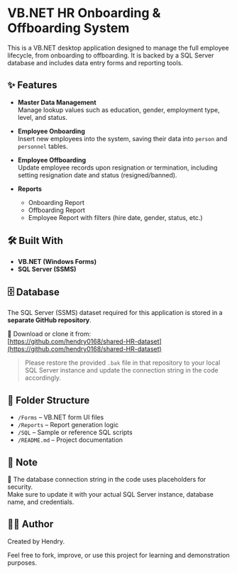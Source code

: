 # VB.NET HR Onboarding & Offboarding System

This is a VB.NET desktop application designed to manage the full employee lifecycle, from onboarding to offboarding. It is backed by a SQL Server database and includes data entry forms and reporting tools.

## ✨ Features

- **Master Data Management**  
  Manage lookup values such as education, gender, employment type, level, and status.

- **Employee Onboarding**  
  Insert new employees into the system, saving their data into `person` and `personnel` tables.

- **Employee Offboarding**  
  Update employee records upon resignation or termination, including setting resignation date and status (resigned/banned).

- **Reports**  
  - Onboarding Report  
  - Offboarding Report  
  - Employee Report with filters (hire date, gender, status, etc.)

## 🛠️ Built With

- **VB.NET (Windows Forms)**
- **SQL Server (SSMS)**

## 🗄️ Database

The SQL Server (SSMS) dataset required for this application is stored in a **separate GitHub repository**.

🔗 Download or clone it from:  
[https://github.com/hendry0168/shared-HR-dataset](https://github.com/hendry0168/shared-HR-dataset)

> Please restore the provided `.bak` file in that repository to your local SQL Server instance and update the connection string in the code accordingly.

## 📂 Folder Structure

- `/Forms` – VB.NET form UI files
- `/Reports` – Report generation logic
- `/SQL` – Sample or reference SQL scripts
- `/README.md` – Project documentation

## 📌 Note

🔐 The database connection string in the code uses placeholders for security.  
Make sure to update it with your actual SQL Server instance, database name, and credentials.

## 👨‍💻 Author

Created by Hendry.

Feel free to fork, improve, or use this project for learning and demonstration purposes.
